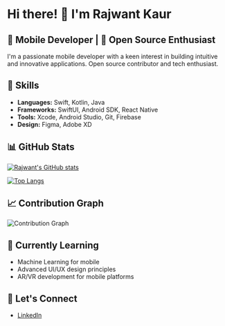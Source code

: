 # Hi there! 👋 I'm Rajwant Kaur

## 📱 Mobile Developer | 🌟 Open Source Enthusiast

I'm a passionate mobile developer with a keen interest in building intuitive and innovative applications. Open source contributor and tech enthusiast.

## 🚀 Skills

- **Languages:** Swift, Kotlin, Java
- **Frameworks:** SwiftUI, Android SDK, React Native
- **Tools:** Xcode, Android Studio, Git, Firebase
- **Design:** Figma, Adobe XD

## 📊 GitHub Stats

[![Rajwant's GitHub stats](https://github-readme-stats.vercel.app/api?username=rajwantkaur27&count_private=true&show_icons=true&theme=radical)](https://github.com/rajwantkaur27)

[![Top Langs](https://github-readme-stats.vercel.app/api/top-langs/?username=rajwantkaur27&layout=compact&theme=radical)](https://github.com/rajwantkaur27)

## 📈 Contribution Graph

![Contribution Graph](https://activity-graph.herokuapp.com/graph?username=rajwantkaur27&theme=react-dark)


## 🌱 Currently Learning

- Machine Learning for mobile
- Advanced UI/UX design principles
- AR/VR development for mobile platforms

## 💬 Let's Connect

- [LinkedIn](www.linkedin.com/in/rajwant-sandhu-64611a2b3)
